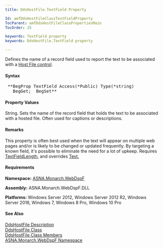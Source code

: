```yaml
---
title: DdsHostFile.TextField Property

Id: amfDdsHostFileClassTextFieldProperty
TocParent: amfDdsHostFileClassPropertiesMain
TocOrder: 25

keywords: TextField property
keywords: DdsHostFile.TextField property

---
```


Defines the name of a record field used to report the text to be associated with a [Host File control](amfDdsHostFileClass.html).

#### Syntax
<pre class="prettyprint"> **BegProp TextField Access(*Public) Type(*string)
   BegGet;  BegSet** </pre>

#### Property Values
String. Sets the name of the record field that holds the text to be associated with a hosted file. Often used for captions or descriptions.

#### Remarks
This property is often best used when the text will appear on multiple web pages and/or is likely to be changed or updated frequently. By targeting a known field, it's possible to eliminate the need for a lot of upkeep. Requires [TextFieldLength](amfDdsHostFileClassTextFieldLengthProperty.html), and overrides [Text.](amfDdsHostFileClassTextProperty.html)

#### Requirements
**Namespace:** [ASNA.Monarch.WebDspF](amfWebDspFNamespace.html)

**Assembly:** ASNA.Monarch.WebDspF.DLL

**Platforms:** Windows Server 2012, Windows Server 2012 R2, Windows Server 2016, Windows 7, Windows 8 Pro, Windows 10 Pro

#### See Also
[DdsHostFile Description](amfUnderstandingHostFiles.html)<br /> [ DdsHostFile Class](amfDdsHostFileClass.html) <br /> [ DdsHostFile Class Members](amfDdsHostFileClassMembers.html) <br /> [ ASNA.Monarch.WebDspF Namespace](amfWebDspFNamespace.html) 
